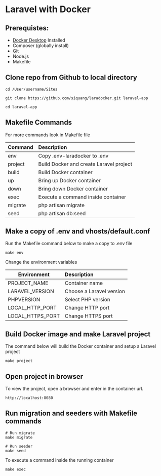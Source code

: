 # Laravel with Docker

## Prerequistes:
- [Docker Desktop](https://www.docker.com/products/docker-desktop/) Installed
- Composer (globally install)
- Git
- Node.js
- Makefile

## Clone repo from Github to local directory
``` 
cd /User/username/Sites

git clone https://github.com/siquang/laradocker.git laravel-app

cd laravel-app
```

## Makefile Commands
For more commands look in Makefile file

| Command   | Description                             |
| --------- | :---------------------------------------|
| env       | Copy .env-laradocker to .env            |
| project   | Build Docker and create Laravel project |
| build     | Build Docker container                  |
| up        | Bring up Docker container               |
| down      | Bring down Docker container             |
| exec      | Execute a command inside container      |
| migrate   | php artisan migrate                     |
| seed      | php artisan db:seed                     |

## Make a copy of .env and vhosts/default.conf
Run the Makefile command below to make a copy to .env file
```
make env
```

Change the environment variables

| Environment       | Description               |
|-------------------|:--------------------------|
| PROJECT_NAME      | Container name            |
| LARAVEL_VERSION   | Choose a Laravel version  |
| PHPVERSION        | Select PHP version        |
| LOCAL_HTTP_PORT   | Change HTTP port          |
| LOCAL_HTTPS_PORT  | Change HTTPS port         |

## Build Docker image and make Laravel project
The command below will build the Docker container and setup a Laravel project
```
make project
```

## Open project in browser
To view the project, open a browser and enter in the container url.
```
http://localhost:8080
```

## Run migration and seeders with Makefile commands
```
# Run migrate
make migrate

# Run seeder
make seed
```

To execute a command inside the running container
```
make exec
```
